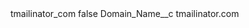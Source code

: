 <?xml version="1.0" encoding="UTF-8"?>
<CustomMetadata xmlns="http://soap.sforce.com/2006/04/metadata" xmlns:xsi="http://www.w3.org/2001/XMLSchema-instance" xmlns:xsd="http://www.w3.org/2001/XMLSchema">
    <label>tmailinator_com</label>
    <protected>false</protected>
    <values>
        <field>Domain_Name__c</field>
        <value xsi:type="xsd:string">tmailinator.com</value>
    </values>
</CustomMetadata>
